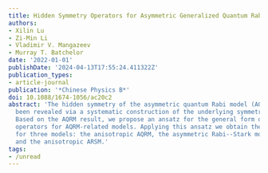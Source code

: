 ```yaml
---
title: Hidden Symmetry Operators for Asymmetric Generalized Quantum Rabi Models
authors:
- Xilin Lu
- Zi-Min Li
- Vladimir V. Mangazeev
- Murray T. Batchelor
date: '2022-01-01'
publishDate: '2024-04-13T17:55:24.411322Z'
publication_types:
- article-journal
publication: '*Chinese Physics B*'
doi: 10.1088/1674-1056/ac20c2
abstract: 'The hidden symmetry of the asymmetric quantum Rabi model (AQRM) has recently
  been revealed via a systematic construction of the underlying symmetry operator.
  Based on the AQRM result, we propose an ansatz for the general form of the symmetry
  operators for AQRM-related models. Applying this ansatz we obtain the symmetry operator
  for three models: the anisotropic AQRM, the asymmetric Rabi--Stark model (ARSM),
  and the anisotropic ARSM.'
tags:
- /unread
---
```

